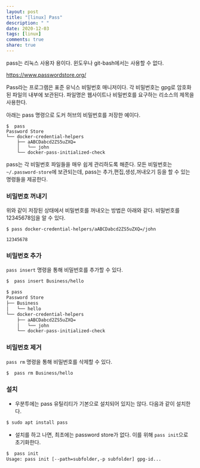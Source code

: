 ```yaml
---
layout: post
title: "[linux] Pass"
description: " "
date: 2020-12-03
tags: [linux]
comments: true
share: true
---
```



pass는 리눅스 사용자 용이다. 윈도우나 git-bash에서는 사용할 수 없다.

https://www.passwordstore.org/

Pass라는 프로그램은 표준 유닉스 비밀번호 매니저이다. 각 비밀번호는 gpg로 암호화된 파일의 내부에 보관된다. 파일명은 웹사이트나 비밀번호를 요구하는 리소스의 제목을 사용한다.

아래는 pass 명령으로 도커 허브의 비밀번호를 저장한 예이다.

```
$  pass
Password Store
└── docker-credential-helpers
    ├── aABCDabcd2ZS5uZXQ=
    │   └── john
    └── docker-pass-initialized-check
```

pass는 각 비밀번호 파일들을 매우 쉽게 관리하도록 해준다. 모든 비밀번호는 `~/.password-store`에 보관되는데, pass는 추가,편집,생성,꺼내오기 등을 할 수 있는 명령들을 제공한다.

### 비밀번호 꺼내기

위와 같이 저장된 상태에서 비밀번호를 꺼내오는 방법은 아래와 같다. 비밀번호를 12345678임을 알 수 있다.

```
$ pass docker-credential-helpers/aABCDabcd2ZS5uZXQ=/john

12345678
```

### 비밀번호 추가

`pass insert` 명령을 통해 비밀번호를 추가할 수 있다.

```bash
$  pass insert Business/hello

$ pass
Password Store
├── Business
│   └── hello
└── docker-credential-helpers
    ├── aABCDabcd2ZS5uZXQ=
    │   └── john
    └── docker-pass-initialized-check
```

### 비밀번호 제거

`pass rm` 명령을 통해 비밀번호를 삭제할 수 있다.

```bash
$  pass rm Business/hello
```

### 설치

-   우분투에는 pass 유틸리티가 기본으로 설치되어 있지는 않다.
    다음과 같이 설치한다.

```bash
$ sudo apt install pass
```

-   설치를 하고 나면, 최초에는 password store가 없다. 이를 위해 `pass init`으로 초기화한다.

```bash
$  pass init
Usage: pass init [--path=subfolder,-p subfolder] gpg-id...
```
